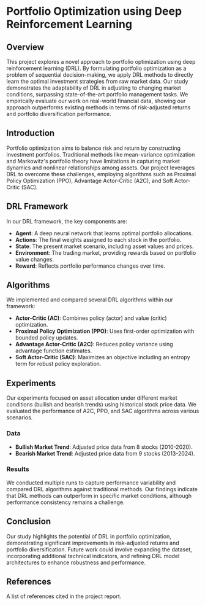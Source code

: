 # Portfolio Optimization using Deep Reinforcement Learning

## Overview

This project explores a novel approach to portfolio optimization using deep reinforcement learning (DRL). By formulating portfolio optimization as a problem of sequential decision-making, we apply DRL methods to directly learn the optimal investment strategies from raw market data. Our study demonstrates the adaptability of DRL in adjusting to changing market conditions, surpassing state-of-the-art portfolio management tasks. We empirically evaluate our work on real-world financial data, showing our approach outperforms existing methods in terms of risk-adjusted returns and portfolio diversification performance.

## Introduction

Portfolio optimization aims to balance risk and return by constructing investment portfolios. Traditional methods like mean-variance optimization and Markowitz's portfolio theory have limitations in capturing market dynamics and nonlinear relationships among assets. Our project leverages DRL to overcome these challenges, employing algorithms such as Proximal Policy Optimization (PPO), Advantage Actor-Critic (A2C), and Soft Actor-Critic (SAC).

## DRL Framework

In our DRL framework, the key components are:

- **Agent**: A deep neural network that learns optimal portfolio allocations.
- **Actions**: The final weights assigned to each stock in the portfolio.
- **State**: The present market scenario, including asset values and prices.
- **Environment**: The trading market, providing rewards based on portfolio value changes.
- **Reward**: Reflects portfolio performance changes over time.

## Algorithms

We implemented and compared several DRL algorithms within our framework:

- **Actor-Critic (AC)**: Combines policy (actor) and value (critic) optimization.
- **Proximal Policy Optimization (PPO)**: Uses first-order optimization with bounded policy updates.
- **Advantage Actor-Critic (A2C)**: Reduces policy variance using advantage function estimates.
- **Soft Actor-Critic (SAC)**: Maximizes an objective including an entropy term for robust policy exploration.

## Experiments

Our experiments focused on asset allocation under different market conditions (bullish and bearish trends) using historical stock price data. We evaluated the performance of A2C, PPO, and SAC algorithms across various scenarios.

### Data

- **Bullish Market Trend**: Adjusted price data from 8 stocks (2010-2020).
- **Bearish Market Trend**: Adjusted price data from 9 stocks (2013-2024).

### Results

We conducted multiple runs to capture performance variability and compared DRL algorithms against traditional methods. Our findings indicate that DRL methods can outperform in specific market conditions, although performance consistency remains a challenge.

## Conclusion

Our study highlights the potential of DRL in portfolio optimization, demonstrating significant improvements in risk-adjusted returns and portfolio diversification. Future work could involve expanding the dataset, incorporating additional technical indicators, and refining DRL model architectures to enhance robustness and performance.

## References

A list of references cited in the project report.
